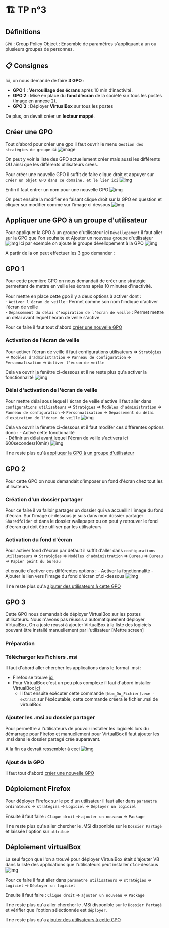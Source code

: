 # :building_construction: TP n°3

## Définitions

``GPO`` : Group Policy Object : Ensemble de paramêtres s'appliquant à un ou plusieurs groupes de personnes.

## :clipboard: Consignes

Ici, on nous demande de faire **3 GPO** :

- **GPO 1** : **Verrouillage des écrans** après 10 min d’inactivité.
- **GPO 2** : Mise en place du **fond d’écran** de la société sur tous les postes (Image en annexe 2).
- **GPO 3** : Déployer **VirtualBox** sur tous les postes

De plus, on devait créer un **lecteur mappé**.

## Créer une GPO

Tout d'abord pour créer une gpo il faut ouvrir le menu ``Gestion des stratégies de groupe`` ici ![image](img/CreateGPO/01_27_40.png)

On peut y voir la liste des GPO actuellement créer mais aussi les différents OU ainsi que les différents utilisateurs crées. 

Pour créer une nouvelle GPO il suffit de faire clique droit et appuyer sur ``Créer un objet GPO dans ce domaine, et le lier ici`` ![img](img/CreateGPO/15_37_27.png)

Enfin il faut entrer un nom pour une nouvelle GPO ![img](img/CreateGPO/16_24_45.png)

On peut ensuite la modifier en faisant clique droit sur la GPO en question et cliquer sur modifier comme sur l'image ci dessous ![img](img/CreateGPO/16_28_22.png)

## Appliquer une GPO à un groupe d'utilisateur

Pour appliquer la GPO à un groupe d'utilisateur ici ``Dévellopement`` il faut aller sur la GPO que l'on souhaite et Ajouter un nouveau groupe d'utilisateur ![img](img/CreateGPO/13_12_18.png)
Ici par exemple on ajoute le groupe dévellopement à la GPO
![img](img/CreateGPO/13_12_36.png)

A partir de la on peut effectuer les 3 gpo demander :  

## GPO 1

Pour cette première GPO on nous demandait de créer une stratégie permettant de mettre en veille les écrans après 10 minutes d'inactivité.

Pour mettre en place cette gpo il y a deux options à activer dont :  
    - ``Activer l'écran de veille`` : Permet comme son nom l'indique d'activer l'écran de veille  
    - ``Dépassement du délai d'expiration de l'écran de veille`` : Permet mettre un délai avant lequel l'écran de veille s'active  

Pour ce faire il faut tout d'abord [créer une nouvelle GPO](#créer-une-gpo)

### Activation de l'écran de veille  

Pour activer l'écran de veille il faut configurations utilisateurs => ``Stratégies`` => ``Modèles d'administration`` => ``Panneau de configuration`` => ``Personnalisation`` => ``Activer l'écran de veille``  

Cela va ouvrir la fenêtre ci-dessous et il ne reste plus qu'a activer la fonctionnalité
![img](img/GPO%201/21_55_41.png)

### Délai d'activation de l'écran de veille

Pour mettre délai sous lequel l'écran de veille s'active il faut aller dans
``configurations utilisateurs`` => ``Stratégies`` => ``Modèles d'administration`` =>
``Panneau de configuration`` => ``Personnalisation`` =>
``Dépassement du délai d'expiration de l'écran de veille`` ![img](img/GPO1/21_55_41.png)

Cela va ouvrir la fênetre ci-dessous et il faut modifer ces différentes options donc :
    - Activé cette fonctionalité  
    - Définir un délai avant lequel l'écran de veille s'activera  ici 600secondes(10min)
![img](img/GPO1/21_26_20.png)

Il ne reste plus qu'à [appliuqer la GPO à un groupe d'utilisateur](#appliquer-une-gpo-à-un-groupe-dutilisateur)

## GPO 2

Pour cette GPO on nous demandait d'imposer un fond d'écran chez tout les utilisateurs.

### Création d'un dossier partager

Pour ce faire il va falloir partager un dossier qui va accueillir l'image du fond d'écran. 
Sur l'image ci-dessous je suis dans mon dossier partager ``Sharedfolder`` et dans le dossier wallapaper ou on peut y retrouver le fond d'écran qui doit être utiliser par les utilisateurs

### Activation du fond d'écran

Pour activer fond d'écran par défault il suffit d'aller dans ``configurations utilisateurs`` => ``Stratégies`` => ``Modèles d'administration`` => ``Bureau`` => ``Bureau`` => ``Papier peint du bureau``

et ensuite d'activer ces différentes options :
    - Activer la fonctionnalité
    - Ajouter le lien vers l'image du fond d'écran
cf.ci-dessous
![img](img/GPO2/01_09_21.png)

Il ne reste plus qu'a [ajouter des utilisateurs à cette GPO](#appliquer-une-gpo-à-un-groupe-dutilisateur)

## GPO 3

Cette GPO nous demandait de déployer VirtualBox sur les postes utilisateurs.
Nous n'avons pas réussis a automatiquement déployer VirtualBox, On a juste réussi à ajouter VirtualBox à la liste des logiciels pouvant être installé manuellement par l'utilisateur [Mettre screen]

### Préparation

### Télécharger les Fichiers .msi

Il faut d'abord aller chercher les applications dans le format .msi :

- Firefox se trouve [ici](https://www.mozilla.org/fr/firefox/all/#product-desktop-release)
- Pour VirtualBox c'est un peu plus complexe il faut d'abord installer VirtualBox [ici](https://download.virtualbox.org/virtualbox/6.1.32/VirtualBox-6.1.32-149290-Win.exe)
  - Il faut ensuite exécuter cette commande ``[Nom_Du_Fichier].exe -extract`` sur l'éxécutable, cette commande créera le fichier .msi de virtualBox

### Ajouter les .msi au dossier partager

Pour permettre à l'utilisateurs de pouvoir installer les logiciels lors du démarrage pour Firefox et manuellement pour VirtualBox il faut ajouter les .msi dans le dossier partagé crée auparavant.

A la fin ca devrait ressembler à ceci ![img](img/GPO3/14_02_03.png)  

### Ajout de la GPO

il faut tout d'abord [créer une nouvelle GPO](#créer-une-gpo)

## Déploiement Firefox

Pour déployer Firefox sur le pc d'un utilisateur il faut aller dans ``parametre ordinateurs`` => ```stratégies``` => ``Logiciel`` => ``Déployer un logiciel``

Ensuite il faut faire : ``Clique droit`` => ``ajouter un nouveau`` => ``Package``

Il ne reste plus qu'a aller chercher le .MSi disponible sur le ``Dossier Partagé`` et laissée l'option sur ``attribué``

## Déploiement virtualBox

La seul façon que l'on a trouvé pour déployer VirtualBox était d'ajouter VB dans la liste des applications que l'utilisateurs peut installer cf.ci-dessous
![img](img/GPO3/01_23_05.png)


Pour ce faire il faut aller dans ``parametre utilisateurs`` => ```stratégies``` => ``Logiciel`` => ``Déployer un logiciel``

Ensuite il faut faire : ``Clique droit`` => ``ajouter un nouveau`` => ``Package``

Il ne reste plus qu'a aller chercher le .MSi disponible sur le ``Dossier Partagé`` et vérifier que l'option séléctionnée est ``déployer``.

Il ne reste plus qu'a [ajouter des utilisateurs à cette GPO](#appliquer-une-gpo-à-un-groupe-dutilisateur)